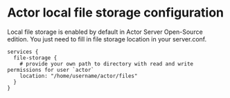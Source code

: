 # Actor local file storage configuration

Local file storage is enabled by default in Actor Server Open-Source edition. You just need to fill in file storage location in your server.conf.

```
services {
  file-storage {
    # provide your own path to directory with read and write permissions for user `actor`
    location: "/home/username/actor/files"
  }
}
```

